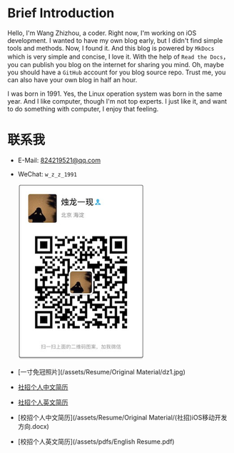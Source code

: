 # Brief Introduction 

Hello, I'm Wang Zhizhou, a coder. Right now, I'm working on iOS development. I wanted to have my own blog early, but I didn't find simple tools and methods. Now, I found it. And this blog is powered by `MkDocs` which is very simple and concise, I love it. With the help of `Read the Docs`，you can publish you blog on the internet for sharing you mind. Oh, maybe you should have a `GitHub` account for you blog source repo. Trust me, you can also have your own blog in half an hour.


 I was born in 1991. Yes, the Linux operation system was born in the same year. And I like computer, though I'm not top experts. I just like it, and want to do something with computer, I enjoy that feeling.
 
# 联系我

- E-Mail: <824219521@qq.com>
- WeChat: `w_z_z_1991`

	![wechat](/assets/pictures/wechat.jpg)

- [一寸免冠照片](/assets/Resume/Original Material/dz1.jpg)

- [社招个人中文简历](/assets/pdfs/(社招)iOS移动开发方向.pdf)
- [社招个人英文简历]()

- [校招个人中文简历](/assets/Resume/Original Material/(社招)iOS移动开发方向.docx)
- [校招个人英文简历](/assets/pdfs/English Resume.pdf)